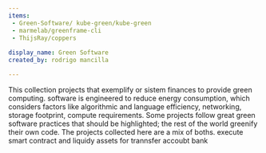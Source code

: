 ```yaml
---
items:
 - Green-Software/ kube-green/kube-green
 - marmelab/greenframe-cli
 - ThijsRay/coppers
 
display_name: Green Software
created_by: rodrigo mancilla 

---
```


This collection  projects that exemplify or sistem finances to provide green computing.
 software is engineered to reduce energy consumption, which considers factors like algorithmic and language efficiency, networking, storage footprint, compute requirements. 
Some projects follow great green software practices that should be highlighted; the rest of the world greenify their own code. The projects collected here are a mix of boths.
execute smart contract and liquidy assets for trannsfer accoubt bank
